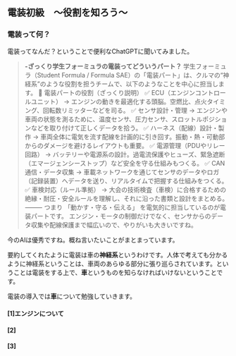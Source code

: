 ## 電装初級　〜役割を知ろう〜

### 電装って何？
電装ってなんだ？ということで便利なChatGPTに聞いてみました。  
> **-ざっくり学生フォーミュラの電装ってどういうパート？**
> 学生フォーミュラ（Student Formula / Formula SAE）の「電装パート」は、クルマの“神経系”のような役割を担うチームで、以下のようなことを中心に担当します。
> 🌟 電装パートの役割（ざっくり説明）
> ✅ ECU（エンジンコントロールユニット）
→ エンジンの動きを最適化する頭脳。空燃比、点火タイミング、回転数リミッターなどを司る。
> ✅ センサ設計・管理
→ エンジンや車両の状態を測るために、温度センサ、圧力センサ、スロットルポジションなどを取り付けて正しくデータを拾う。
> ✅ ハーネス（配線）設計・製作
→ 車両全体に電気を流す配線を計画的に引き回す。振動・熱・可動部からのダメージを避けるレイアウトも重要。
> ✅ 電源管理（PDUやリレー回路）
→ バッテリーや電源系の設計。過電流保護やヒューズ、緊急遮断（エマージェンシーストップ）など安全を守る仕組みもつくる。
>✅ CAN通信・データ収集
→ 車載ネットワークを通じてセンサのデータやロガ（記録装置）へデータを送り、リアルタイムで把握する仕組みをつくる。
>✅ 車検対応（ルール準拠）
→ 大会の技術検査（車検）に合格するための絶縁・耐圧・安全ルールを理解し、それに沿った書類と設計をまとめる。
>⸻
>つまり 「動かす・守る・伝える」 を電気的に担当しているのが電装パートです。
エンジン・モータの制御だけでなく、センサからのデータ収集や配線保護まで幅広いので、やりがいも大きいですね。

今のAIは優秀ですね。概ね言いたいことがまとまっています。

要約してくれたように電装は車の**神経系**というわけです。人体で考えても分かるように神経系ということは、車両のあらゆる部分に張り巡らされています。ということは電装をする上で、**車**というものを知らなければいけないということです。

電装の導入では**車**について勉強していきます。

#### [1]エンジンについて

#### [2]

#### [3]
